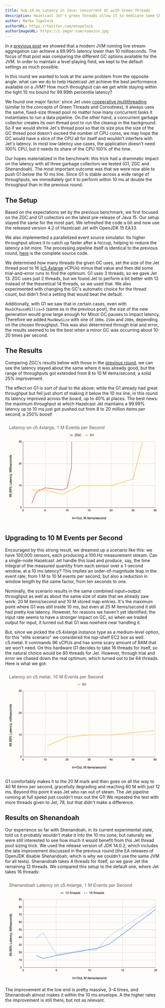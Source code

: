 ```yaml
---
title: Sub-10 ms Latency in Java: Concurrent GC with Green Threads
description: Hazelcast Jet's green threads allow it to dedicate some CPU cores to GC and win big on latency
author: Marko Topolnik
authorURL: https://twitter.com/mtopolnik
authorImageURL: https://i.imgur.com/xuavzce.jpg
---
```


In a [previous post](/blog/2020/06/23/jdk-gc-benchmarks-rematch) we
showed that a modern JVM running live stream aggregation can achieve a
99.99% latency lower than 10 milliseconds. The focus of that post was
comparing the different GC options available for the JVM. In order to
maintain a level playing field, we kept to the default settings as much
possible.

In this round we wanted to look at the same problem from the opposite
angle: what can we do to help Hazelcast Jet achieve the best performance
available on a JVM? How much throughput can we get while staying within
the tight 10 ms bound for 99.99th percentile latency?

We found one major factor: since Jet uses [cooperative
multithreading](/docs/architecture/execution-engine) (similar to the
concepts of Green Threads and Coroutines), it always uses the same,
fixed-size thread pool no matter how many concurrent tasks it
instantiates to run a data pipeline. On the other hand, a concurrent
garbage collector creates its own thread pool to run the cleanup in the
background. So if we would shrink Jet's thread pool so that its size
plus the size of the GC thread pool doesn't exceed the number of CPU
cores, we may hope the GC would have a slice of the CPU all for itself
and wouldn't interfere with Jet's latency. In most low-latency use
cases, the application doesn't need 100% CPU, but it needs its share of
the CPU 100% of the time.

Our hopes materialized in the benchmark: this trick had a drammatic
impact on the latency with all three garbage collectors we tested
(G1, ZGC and Shenandoah). The most important outcome was that we were
now able to push G1 below the 10 ms line. Since G1 is stable across a
wide range of throughputs, we immediately got it to perform within 10 ms
at double the throughput than in the previous round.

## The Setup

Based on the expectations set by the previous benchmark, we first
focused on the ZGC and G1 collectors on the latest pre-release of Java
15\. Our setup stayed the same for the most part. We refreshed the code
a bit and now use the released version 4.2 of Hazelcast Jet with OpenJDK
15 EA33.

We also implemented a parallelized event source simulator. Its higher
throughput allows it to catch up faster after a hiccup, helping to
reduce the latency a bit more. The processing pipeline itself is
identical to the previous round,
[here](https://github.com/mtopolnik/jet-gc-benchmark/blob/round-3/src/main/java/org/example/StreamingRound3.java)
is the complete source code.

We determined how many threads the given GC uses, set the size of the
Jet thread pool to 16
([c5.4xlarge](https://aws.amazon.com/ec2/instance-types/c5/) vCPUs)
minus that value and then did some trial-and-error runs to find the
optimum. G1 uses 3 threads, so we gave Jet 13\. ZGC uses just 2 threads,
but we found Jet to perform a bit better with 13 instead of the
theoretical 14 threads, so we used that. We also experimented with
changing the GC's automatic choice for the thread count, but didn't find
a setting that would beat the default.

Additionally, with G1 we saw that in certain cases, even with
`MaxGCPauseMillis=5` (same as in the previous post), the size of the new
generation would grow large enough for Minor GC pauses to impact
latency. Therefore we added `MaxNewSize` with one of `100m`, `150m` and
`200m`, depending on the chosen throughput. This was also determined
through trial and error, the results seemed to be the best when a minor
GC was occurring about 10-20 times per second.

## The Results

Comparing ZGC's results below with those in the [previous
round](/blog/2020/06/23/jdk-gc-benchmarks-rematch#a-sneak-peek-into-upcoming-versions),
we can see the latency stayed about the same where it was already good,
but the range of throughputs got extended from 8 to 10 M items/second,
a solid 25% improvement.

The effect on G1 is sort of dual to the above: while the G1 already had
great throughput but fell just short of making it below the 10 ms line,
in this round its latency improved across the board, up to 40% at
places. The best news: the maximum throughput at which Hazelcast Jet
maintains a 99.99% latency up to 10 ms just got pushed out from 8 to 20
million items per second, a 250% boost!

![Latency on c5.4xlarge, 1 M Events per Second](assets/2020-08-05-latency-1m.png)

## Upgrading to 10 M Events per Second

Encouraged by this strong result, we dreamed up a scenario like this: we
have 100,000 sensors, each producing a 100 Hz measurement stream. Can a
single-node Hazelcast Jet handle this load and produce, say, the time
integral of the measured quantity from each sensor over a 1-second
window, at a 10 ms latency? This implies an order-of-magnitude leap in
the event rate, from 1 M to 10 M events per second, but also a reduction
in window length by the same factor, from ten seconds to one.

Nominally, the scenario results in the same combined input+output
throughput as well as about the same size of state that we already saw
work: 20 M items/second and 10 M stored map entries. It's the maximum
point where G1 was still inside 10 ms, but even at 25 M items/second it
still had pretty low latency. However, for reasons we haven't yet
identified, the input rate seems to have a stronger impact on GC, so
when we traded output for input, it turned out that G1 was nowhere near
handling it.

But, since we picked the c5.4xlarge instance type as a medium-level
option, for this "elite scenario" we considered the top-shelf EC2 box as
well: c5.metal. It commands 96 vCPUs and has some scary amount of RAM
that we won't need. On this hardware G1 decides to take 16 threads for
itself, so the natural choice would be 80 threads for Jet. However,
through trial and error we chased down the real optimum, which turned
out to be 64 threads. Here is what we got:

![Latency on c5.metal, 10 M Events per Second](assets/2020-08-05-latency-10m.png)

G1 comfortably makes it to the 20 M mark and then goes on all the way to
40 M items per second, gracefully degrading and reaching 60 M with just
12 ms. Beyond this point it was Jet who ran out of steam. The Jet
pipeline running at full speed just couldn't max out the G1! We repeated
the test with more threads given to Jet, 78, but that didn't make a
difference.

## Results on Shenandoah

Our experience so far with Shenandoah, in its current experimental
state, told us it probably wouldn't make it into the 10 ms zone, but
naturally we were still interested to see how much it would benefit from
this Jet thread pool sizing trick. We used the release version of JDK
14.0.2, which includes the late improvement discussed in the previous
round (the EA releases of OpenJDK disable Shenandoah, which is why we
couldn't use the same JVM for all tests). Shenandoah takes 4 threads for
itself, so we gave Jet the remaining 12 threads. We compared this setup
to the default one, where Jet takes 16 threads:

![Shenandoah Latency on c5.4xlarge, 1 M Events per Second](assets/2020-08-05-latency-shen.png)

The improvement at the low end is pretty massive, 3-4 times, and
Shenandoah almost makes it within the 10 ms envelope. A the higher rates
the improvement is still there, but not as relevant.
